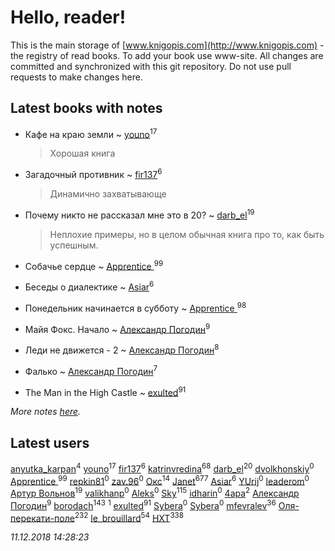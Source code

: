 # Hello, reader!
This is the main storage of [www.knigopis.com](http://www.knigopis.com) - the registry of read books.
To add your book use www-site. All changes are committed and synchronized with this git repository.
Do not use pull requests to make changes here.


## Latest books with notes
* Кафе на краю земли ~ [youno](users/302/302928912-vkontakte)<sup>17</sup>
    > Хорошая книга

* Загадочный противник ~ [fir137](users/176/176805114-yandex)<sup>6</sup>
    > Динамично захватывающе

* Почему никто не рассказал мне это в 20? ~ [darb_el](users/184/184135339-vkontakte)<sup>19</sup>
    > Неплохие примеры, но в целом обычная книга про то, как быть успешным.

* Собачье сердце ~ [Apprentice ](users/528/52821952-vkontakte)<sup>99</sup>

* Беседы о диалектике ~ [Asiar](users/115/115902526849562271887-google)<sup>6</sup>

* Понедельник начинается в субботу ~ [Apprentice ](users/528/52821952-vkontakte)<sup>98</sup>

* Майя Фокс. Начало ~ [Александр Погодин](users/625/6259590452259030261-mailru)<sup>9</sup>

* Леди не движется - 2 ~ [Александр Погодин](users/625/6259590452259030261-mailru)<sup>8</sup>

* Фалько ~ [Александр Погодин](users/625/6259590452259030261-mailru)<sup>7</sup>

* The Man in the High Castle ~ [exulted](users/100/100599204551896265722-google)<sup>91</sup>


_More notes [here](latest_books_with_notes.md)._


## Latest users
[anyutka_karpan](users/597/59793548-vkontakte)<sup>4</sup> 
[youno](users/302/302928912-vkontakte)<sup>17</sup> 
[fir137](users/176/176805114-yandex)<sup>6</sup> 
[katrinvredina](users/233/2336755-vkontakte)<sup>68</sup> 
[darb_el](users/184/184135339-vkontakte)<sup>20</sup> 
[dvolkhonskiy](users/117/117662687202998325024-google)<sup>0</sup> 
[Apprentice ](users/528/52821952-vkontakte)<sup>99</sup> 
[repkin81](users/107/107838184695967300213-google)<sup>0</sup> 
[zav.96](users/180/180542392-vkontakte)<sup>0</sup> 
[Окс](users/102/102536471289425216982-google)<sup>14</sup> 
[Janet](users/108/108113656204404967440-google)<sup>677</sup> 
[Asiar](users/115/115902526849562271887-google)<sup>6</sup> 
[YUrij](users/108/108412189296732059814-google)<sup>0</sup> 
[leaderom](users/450/45043410-vkontakte)<sup>0</sup> 
[Артур Вольнов](users/225/225880893-vkontakte)<sup>19</sup> 
[valikhanp](users/449/44904905-vkontakte)<sup>0</sup> 
[Aleks](users/483/48371894-vkontakte)<sup>0</sup> 
[Sky](users/118/118049897850017649660-google)<sup>115</sup> 
[idharin](users/207/20762954-vkontakte)<sup>0</sup> 
[4apa](users/117/117392596378069249667-google)<sup>2</sup> 
[Александр Погодин](users/625/6259590452259030261-mailru)<sup>9</sup> 
[borodach](users/157/15706320-vkontakte)<sup>143</sup> 
[](users/111/111832227548183917963-google)<sup>1</sup> 
[exulted](users/100/100599204551896265722-google)<sup>91</sup> 
[Sybera](users/106/106106657896266616567-google)<sup>0</sup> 
[Sybera](users/139/13958783-vkontakte)<sup>0</sup> 
[mfevralev](users/140/140966150-vkontakte)<sup>36</sup> 
[Оля-перекати-поле](users/108/10848515355906827860-mailru)<sup>232</sup> 
[le_brouillard](users/133/13330781-vkontakte)<sup>54</sup> 
[HXT](users/100/100002563462782-facebook)<sup>338</sup> 


_11.12.2018 14:28:23_
